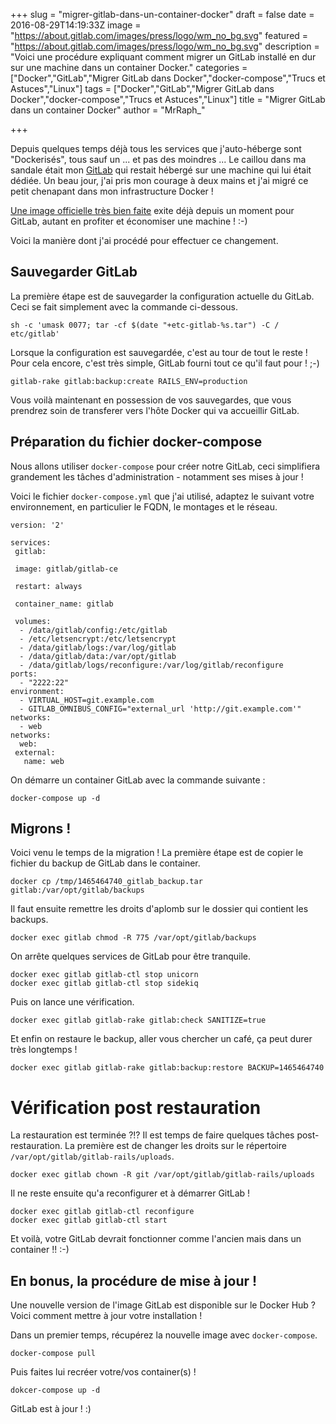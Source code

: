 +++
slug = "migrer-gitlab-dans-un-container-docker"
draft = false
date = 2016-08-29T14:19:33Z
image = "https://about.gitlab.com/images/press/logo/wm_no_bg.svg"
featured = "https://about.gitlab.com/images/press/logo/wm_no_bg.svg"
description = "Voici une procédure expliquant comment migrer un GitLab installé en dur sur une machine dans un container Docker."
categories = ["Docker","GitLab","Migrer GitLab dans Docker","docker-compose","Trucs et Astuces","Linux"]
tags = ["Docker","GitLab","Migrer GitLab dans Docker","docker-compose","Trucs et Astuces","Linux"]
title = "Migrer GitLab dans un container Docker"
author = "MrRaph_"

+++

Depuis quelques temps déjà tous les services que j'auto-héberge sont "Dockerisés", tous sauf un ... et pas des moindres ... Le caillou dans ma sandale était mon [GitLab](https://about.gitlab.com/) qui restait hébergé sur une machine qui lui était dédiée. Un beau jour, j'ai pris mon courage à deux mains et j'ai migré ce petit chenapant dans mon infrastructure Docker !

[Une image officielle très bien faite](https://hub.docker.com/r/gitlab/gitlab-ce/) exite déjà depuis un moment pour GitLab, autant en profiter et économiser une machine ! :-)

Voici la manière dont j'ai procédé pour effectuer ce changement.

## Sauvegarder GitLab

La première étape est de sauvegarder la configuration actuelle du GitLab. Ceci se fait simplement avec la commande ci-dessous.

    sh -c 'umask 0077; tar -cf $(date "+etc-gitlab-%s.tar") -C / etc/gitlab'

Lorsque la configuration est sauvegardée, c'est au tour de tout le reste ! Pour cela encore, c'est très simple, GitLab fourni tout ce qu'il faut pour ! ;-)

    gitlab-rake gitlab:backup:create RAILS_ENV=production

Vous voilà maintenant en possession de vos sauvegardes, que vous prendrez soin de transferer vers l'hôte Docker qui va accueillir GitLab.

## Préparation du fichier docker-compose

Nous allons utiliser `docker-compose` pour créer notre GitLab, ceci simplifiera grandement les tâches d'administration - notamment ses mises à jour !

Voici le fichier `docker-compose.yml` que j'ai utilisé, adaptez le suivant votre environnement, en particulier le FQDN, le montages et le réseau.

    version: '2'

    services:
     gitlab:
   
     image: gitlab/gitlab-ce
   
     restart: always
   
     container_name: gitlab
   
     volumes:
      - /data/gitlab/config:/etc/gitlab
      - /etc/letsencrypt:/etc/letsencrypt
      - /data/gitlab/logs:/var/log/gitlab
      - /data/gitlab/data:/var/opt/gitlab
      - /data/gitlab/logs/reconfigure:/var/log/gitlab/reconfigure
    ports:
      - "2222:22"
    environment:
      - VIRTUAL_HOST=git.example.com
      - GITLAB_OMNIBUS_CONFIG="external_url 'http://git.example.com'"
    networks:
      - web
    networks:
      web:
     external:
       name: web

On démarre un container GitLab avec la commande suivante :

    docker-compose up -d


## Migrons !

Voici venu le temps de la migration ! La première étape est de copier le fichier du backup de GitLab dans le container.

`docker cp /tmp/1465464740_gitlab_backup.tar gitlab:/var/opt/gitlab/backups`

Il faut ensuite remettre les droits d'aplomb sur le dossier qui contient les backups.

    docker exec gitlab chmod -R 775 /var/opt/gitlab/backups

On arrête quelques services de GitLab pour être tranquile.

    docker exec gitlab gitlab-ctl stop unicorn
    docker exec gitlab gitlab-ctl stop sidekiq

Puis on lance une vérification.

    docker exec gitlab gitlab-rake gitlab:check SANITIZE=true

Et enfin on restaure le backup, aller vous chercher un café, ça peut durer très longtemps !

    docker exec gitlab gitlab-rake gitlab:backup:restore BACKUP=1465464740

# Vérification post restauration

La restauration est terminée ?!? Il est temps de faire quelques tâches post-restauration. La première est de changer les droits sur le répertoire `/var/opt/gitlab/gitlab-rails/uploads`.

    docker exec gitlab chown -R git /var/opt/gitlab/gitlab-rails/uploads

Il ne reste ensuite qu'a reconfigurer et à démarrer GitLab !

    docker exec gitlab gitlab-ctl reconfigure
    docker exec gitlab gitlab-ctl start

Et voilà, votre GitLab devrait fonctionner comme l'ancien mais dans un container !! :-)

## En bonus, la procédure de mise à jour !

Une nouvelle version de l'image GitLab est disponible sur le Docker Hub ? Voici comment mettre à jour votre installation !

Dans un premier temps, récupérez la nouvelle image avec `docker-compose`.

    docker-compose pull

Puis faites lui recréer votre/vos container(s) !

    dokcer-compose up -d

GitLab est à jour ! :) 